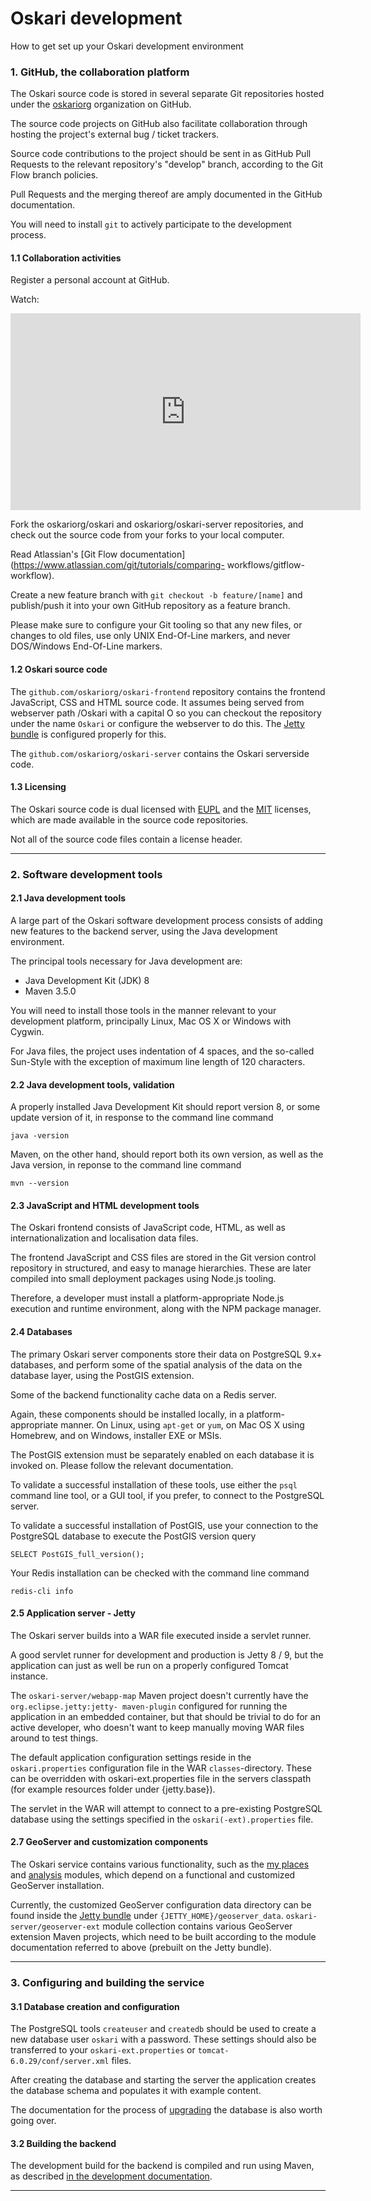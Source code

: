 # Oskari development

How to get set up your Oskari development environment

### 1. GitHub, the collaboration platform

The Oskari source code is stored in several separate Git repositories hosted under the [oskariorg](https://github.com/oskariorg) organization on GitHub.

The source code projects on GitHub also facilitate collaboration through hosting the project's
external bug / ticket trackers.

Source code contributions to the project should be sent in as GitHub Pull Requests to the relevant
repository's "develop" branch, according to the Git Flow branch policies.

Pull Requests and the merging thereof are amply documented in the GitHub documentation.

You will need to install `git` to actively participate to the development
process.

#### 1.1 Collaboration activities

Register a personal account at GitHub.

Watch:

<iframe width="560" height="315" src="http://www.youtube.com/embed/ijaaL_G6Jgo" frameborder="0" allowfullscreen></iframe>

Fork the oskariorg/oskari and oskariorg/oskari-server repositories, and check out the source code
from your forks to your local computer.

Read Atlassian's [Git Flow documentation](https://www.atlassian.com/git/tutorials/comparing-
workflows/gitflow-workflow).

Create a new feature branch with `git checkout -b feature/[name]` and publish/push it into your own GitHub
repository as a feature branch.

Please make sure to configure your Git tooling so that any new files, or changes to old files, use
only UNIX End-Of-Line markers, and never DOS/Windows End-Of-Line markers.

#### 1.2 Oskari source code

The `github.com/oskariorg/oskari-frontend` repository contains the frontend JavaScript, CSS and HTML source
code. It assumes being served from webserver path /Oskari with a capital O so you can checkout the repository under the name `Oskari` or configure the webserver to do this. The [Jetty bundle](/download) is configured properly for this. 

The `github.com/oskariorg/oskari-server` contains the Oskari serverside code.

#### 1.3 Licensing

The Oskari source code is dual licensed with [EUPL](https://github.com/oskariorg/oskari-server/raw/master/LICENSE-EUPL.pdf)
and the [MIT](https://github.com/oskariorg/oskari-server/blob/master/LICENSE-MIT.txt) licenses, which are made available in the source code
repositories.

Not all of the source code files contain a license header.

* * *

### 2. Software development tools

#### 2.1 Java development tools

A large part of the Oskari software development process consists of adding new features to the
backend server, using the Java development environment.

The principal tools necessary for Java development are:

  * Java Development Kit (JDK) 8
  * Maven 3.5.0

You will need to install those tools in the manner relevant to your development platform,
principally Linux, Mac OS X or Windows with Cygwin.

For Java files, the project uses indentation of 4 spaces, and the so-called Sun-Style with the
exception of maximum line length of 120 characters.

#### 2.2 Java development tools, validation

A properly installed Java Development Kit should report version 8, or some update version of it, in
response to the command line command

    
    java -version

Maven, on the other hand, should report both its own version, as well as the Java version, in
reponse to the command line command

    
    mvn --version

#### 2.3 JavaScript and HTML development tools

The Oskari frontend consists of JavaScript code, HTML, as well as internationalization and
localisation data files.

The frontend JavaScript and CSS files are stored in the Git version control repository in
structured, and easy to manage hierarchies. These are later compiled into small deployment packages
using Node.js tooling.

Therefore, a developer must install a platform-appropriate Node.js execution and runtime
environment, along with the NPM package manager.

#### 2.4 Databases

The primary Oskari server components store their data on PostgreSQL 9.x+ databases, and perform some
of the spatial analysis of the data on the database layer, using the PostGIS extension.

Some of the backend functionality cache data on a Redis server.

Again, these components should be installed locally, in a platform-appropriate manner. On Linux,
using `apt-get` or `yum`, on Mac OS X using Homebrew, and on Windows, installer EXE or MSIs.

The PostGIS extension must be separately enabled on each database it is invoked on. Please follow
the relevant documentation.

To validate a successful installation of these tools, use either the `psql` command line tool, or a
GUI tool, if you prefer, to connect to the PostgreSQL server.

To validate a successful installation of PostGIS, use your connection to the PostgreSQL database to
execute the PostGIS version query

    
    SELECT PostGIS_full_version();

Your Redis installation can be checked with the command line command

    
    redis-cli info

#### 2.5 Application server - Jetty

The Oskari server builds into a WAR file executed inside a servlet runner.

A good servlet runner for development and production is Jetty 8 / 9, but the application can just as
well be run on a properly configured Tomcat instance.

The `oskari-server/webapp-map` Maven project doesn't currently have the `org.eclipse.jetty:jetty-
maven-plugin` configured for running the application in an embedded container, but that should be
trivial to do for an active developer, who doesn't want to keep manually moving WAR files around to
test things.

The default application configuration settings reside in the `oskari.properties` configuration file in the
WAR `classes`-directory. These can be overridden with oskari-ext.properties file in the servers classpath (for example resources folder under {jetty.base}).

The servlet in the WAR will attempt to connect to a pre-existing PostgreSQL database using the
settings specified in the `oskari(-ext).properties` file.


#### 2.7 GeoServer and customization components

The Oskari service contains various functionality, such as the [my places](/documentation/backend/enabling-myplaces) and
[analysis](/documentation/backend/enabling-analyse) modules, which depend on a
functional and customized GeoServer installation.

Currently, the customized GeoServer configuration data directory can be found inside the 
[Jetty bundle](/download) under `{JETTY_HOME}/geoserver_data`.
`oskari-server/geoserver-ext` module collection contains various GeoServer extension
Maven projects, which need to be built according to the module documentation
referred to above (prebuilt on the Jetty bundle).


* * *

### 3. Configuring and building the service

#### 3.1 Database creation and configuration

The PostgreSQL tools `createuser` and `createdb` should be used to create a new database user
`oskari` with a password. These settings should also be transferred to your `oskari-ext.properties` or
`tomcat-6.0.29/conf/server.xml` files.

After creating the database and starting the server the application creates the database schema and populates it with example content.

The documentation for the process of
[upgrading](/documentation/backend/upgrading) the database is also worth going
over.

#### 3.2 Building the backend

The development build for the backend is compiled and run using Maven, as described [in the
development documentation](/documentation/backend/setup-development).

* * *

